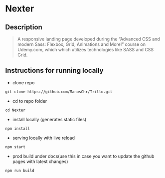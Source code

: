 # Nexter

## Description

> A responsive landing page developed during the “Advanced CSS and modern Sass: Flexbox, Grid, Animations and More!” course on Udemy.com, which which utilizes technologies like SASS and CSS Grid.

## Instructions for running locally

- clone repo

```
git clone https://github.com/ManosChr/Trillo.git
```

- cd to repo folder

```
cd Nexter
```

- install locally (generates static files)

```
npm install
```

- serving locally with live reload

```
npm start
```

- prod build under docs(use this in case you want to update the github pages with latest changes)

```
npm run build
```
